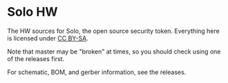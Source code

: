 # Solo HW

The HW sources for Solo, the open source security token.  Everything here is licensed under [CC BY-SA](https://creativecommons.org/licenses/by-sa/2.0/).

Note that master may be "broken" at times, so you should check using one of the releases first.

For schematic, BOM, and gerber information, see the releases.
